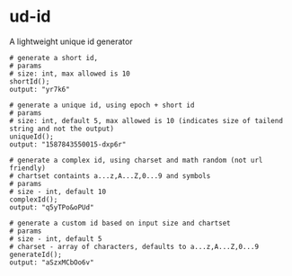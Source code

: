 # ud-id

A lightweight unique id generator

    # generate a short id,
    # params
    # size: int, max allowed is 10
    shortId();
    output: "yr7k6"

    # generate a unique id, using epoch + short id
    # params
    # size: int, default 5, max allowed is 10 (indicates size of tailend string and not the output)
    uniqueId();
    output: "1587843550015-dxp6r"

    # generate a complex id, using charset and math random (not url friendly)
    # chartset containts a...z,A...Z,0...9 and symbols
    # params
    # size - int, default 10
    complexId();
    output: "q5yTPo&oPUd"

    # generate a custom id based on input size and chartset
    # params
    # size - int, default 5
    # charset - array of characters, defaults to a...z,A...Z,0...9
    generateId();
    output: "aSzxMCbOo6v"
